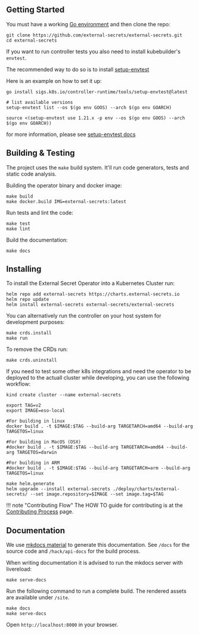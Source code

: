 ## Getting Started

You must have a working [Go environment](https://golang.org/doc/install) and
then clone the repo:

```shell
git clone https://github.com/external-secrets/external-secrets.git
cd external-secrets
```

If you want to run controller tests you also need to install kubebuilder's `envtest`.

The recommended way to do so is to install [setup-envtest](https://pkg.go.dev/sigs.k8s.io/controller-runtime/tools/setup-envtest)

Here is an example on how to set it up:

```
go install sigs.k8s.io/controller-runtime/tools/setup-envtest@latest

# list available versions
setup-envtest list --os $(go env GOOS) --arch $(go env GOARCH)

source <(setup-envtest use 1.21.x -p env --os $(go env GOOS) --arch $(go env GOARCH))

```

for more information, please see [setup-envtest docs](https://github.com/kubernetes-sigs/controller-runtime/tree/master/tools/setup-envtest)

## Building & Testing

The project uses the `make` build system. It'll run code generators, tests and
static code analysis.

Building the operator binary and docker image:

```shell
make build
make docker.build IMG=external-secrets:latest
```

Run tests and lint the code:
```shell
make test
make lint
```

Build the documentation:
```shell
make docs
```

## Installing

To install the External Secret Operator into a Kubernetes Cluster run:

```shell
helm repo add external-secrets https://charts.external-secrets.io
helm repo update
helm install external-secrets external-secrets/external-secrets
```

You can alternatively run the controller on your host system for development purposes:


```shell
make crds.install
make run
```

To remove the CRDs run:

```shell
make crds.uninstall
```

If you need to test some other k8s integrations and need the operator to be deployed to the actuall cluster while developing, you can use the following workflow:

```
kind create cluster --name external-secrets

export TAG=v2
export IMAGE=eso-local

#For building in linux
docker build . -t $IMAGE:$TAG --build-arg TARGETARCH=amd64 --build-arg TARGETOS=linux

#For building in MacOS (OSX)
#docker build . -t $IMAGE:$TAG --build-arg TARGETARCH=amd64 --build-arg TARGETOS=darwin

#For building in ARM
#docker build . -t $IMAGE:$TAG --build-arg TARGETARCH=arm --build-arg TARGETOS=linux

make helm.generate
helm upgrade --install external-secrets ./deploy/charts/external-secrets/ --set image.repository=$IMAGE --set image.tag=$TAG
```

!!! note "Contributing Flow"
    The HOW TO guide for contributing is at the [Contributing Process](contributing-process.md) page.


## Documentation

We use [mkdocs material](https://squidfunk.github.io/mkdocs-material/) to generate this
documentation. See `/docs` for the source code and `/hack/api-docs` for the build process.

When writing documentation it is advised to run the mkdocs server with livereload:

```shell
make serve-docs
```

Run the following command to run a complete build. The rendered assets are available under `/site`.

```shell
make docs
make serve-docs
```

Open `http://localhost:8000` in your browser.
